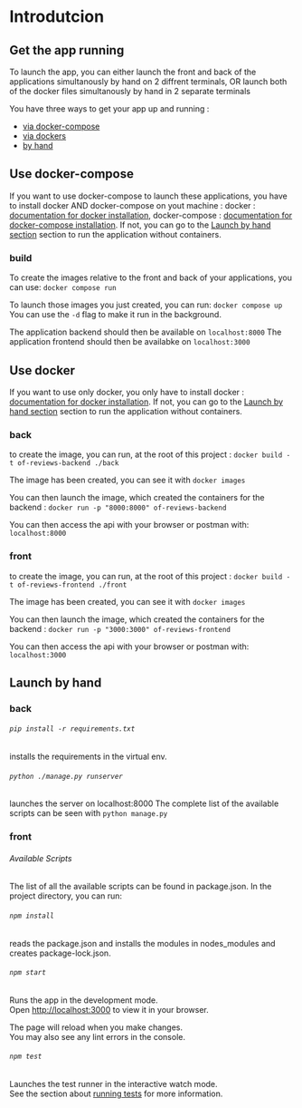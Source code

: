 # Introdutcion

## Get the app running

To launch the app, you can either launch the front and back of the applications simultanously by hand on 2 diffrent terminals, OR launch both of the docker files simultanously by hand in 2 separate terminals

You have three ways to get your app up and running :
- [via docker-compose](#use-docker-compose)
- [via dockers](#use-docker)
- [by hand](#launch-by-hand)


## Use docker-compose
If you want to use docker-compose to launch these applications, you have to install docker AND docker-compose on yout machine : docker : [documentation for docker installation](https://docs.docker.com/engine/install/), docker-compose : [documentation for docker-compose installation](https://docs.docker.com/compose/install/standalone/).
If not, you can go to the [Launch by hand section](#launch-by-hand) section to run the application without containers.

### build
To create the images relative to the front and back of your applications, you can use:
`docker compose run`

To launch those images you just created, you can run:
`docker compose up`
You can use the `-d` flag to make it run in the background.

The application backend should then be available on `localhost:8000`
The application frontend should then be availabke on `localhost:3000`

## Use docker
If you want to use only docker, you only have to install docker : [documentation for docker installation](https://docs.docker.com/engine/install/).
If not, you can go to the [Launch by hand section](#launch-by-hand) section to run the application without containers.

### back

to create the image, you can run, at the root of this project :
`docker build -t of-reviews-backend ./back`

The image has been created, you can see it with `docker images`

You can then launch the image, which created the containers for the backend :
`docker run -p "8000:8000" of-reviews-backend`

You can then access the api with your browser or postman with:
`localhost:8000`

### front

to create the image, you can run, at the root of this project :
`docker build -t of-reviews-frontend ./front`

The image has been created, you can see it with `docker images`

You can then launch the image, which created the containers for the backend :
`docker run -p "3000:3000" of-reviews-frontend`

You can then access the api with your browser or postman with:
`localhost:3000`

## Launch by hand

### back

###### `pip install -r requirements.txt`

installs the requirements in the virtual env.

###### `python ./manage.py runserver`

launches the server on localhost:8000
The complete list of the available scripts can be seen with `python manage.py`

### front

###### Available Scripts

The list of all the available scripts can be found in package.json.
In the project directory, you can run:

###### `npm install`

reads the package.json and installs the modules in nodes_modules and creates package-lock.json.

###### `npm start`

Runs the app in the development mode.\
Open [http://localhost:3000](http://localhost:3000) to view it in your browser.

The page will reload when you make changes.\
You may also see any lint errors in the console.

###### `npm test`

Launches the test runner in the interactive watch mode.\
See the section about [running tests](https://facebook.github.io/create-react-app/docs/running-tests) for more information.
